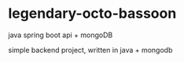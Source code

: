 # legendary-octo-bassoon
java spring boot api + mongoDB

simple backend project, written in java + mongodb
